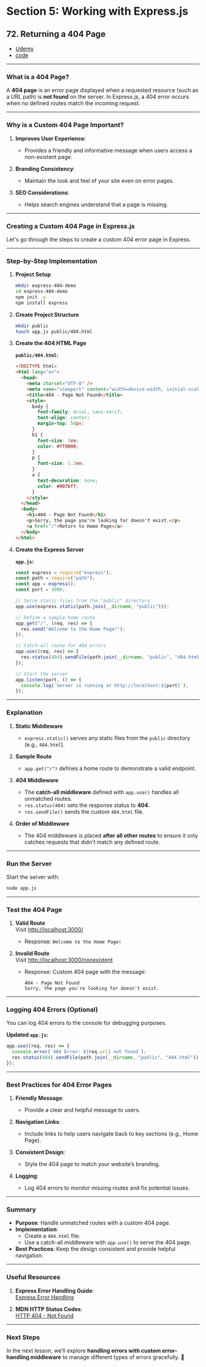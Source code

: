 # Section 5: Working with Express.js

## **72. Returning a 404 Page**

- [Udemy](https://www.udemy.com/course/nodejs-the-complete-guide/learn/lecture/11566312#overview)
- [code](code/09-returning-a-404-html-page/app.js)

---

### **What is a 404 Page?**

A **404 page** is an error page displayed when a requested resource (such as a URL path) is **not found** on the server. In Express.js, a 404 error occurs when no defined routes match the incoming request.

---

### **Why is a Custom 404 Page Important?**

1. **Improves User Experience**:

   - Provides a friendly and informative message when users access a non-existent page.

2. **Branding Consistency**:

   - Maintain the look and feel of your site even on error pages.

3. **SEO Considerations**:
   - Helps search engines understand that a page is missing.

---

### **Creating a Custom 404 Page in Express.js**

Let's go through the steps to create a custom 404 error page in Express.

---

### **Step-by-Step Implementation**

1. **Project Setup**

   ```bash
   mkdir express-404-demo
   cd express-404-demo
   npm init -y
   npm install express
   ```

2. **Create Project Structure**

   ```bash
   mkdir public
   touch app.js public/404.html
   ```

3. **Create the 404 HTML Page**

   **`public/404.html`:**

   ```html
   <!DOCTYPE html>
   <html lang="en">
     <head>
       <meta charset="UTF-8" />
       <meta name="viewport" content="width=device-width, initial-scale=1.0" />
       <title>404 - Page Not Found</title>
       <style>
         body {
           font-family: Arial, sans-serif;
           text-align: center;
           margin-top: 50px;
         }
         h1 {
           font-size: 3em;
           color: #ff0000;
         }
         p {
           font-size: 1.2em;
         }
         a {
           text-decoration: none;
           color: #007bff;
         }
       </style>
     </head>
     <body>
       <h1>404 - Page Not Found</h1>
       <p>Sorry, the page you're looking for doesn't exist.</p>
       <a href="/">Return to Home Page</a>
     </body>
   </html>
   ```

4. **Create the Express Server**

   **`app.js`:**

   ```javascript
   const express = require("express");
   const path = require("path");
   const app = express();
   const port = 3000;

   // Serve static files from the "public" directory
   app.use(express.static(path.join(__dirname, "public")));

   // Define a sample home route
   app.get("/", (req, res) => {
     res.send("Welcome to the Home Page!");
   });

   // Catch-all route for 404 errors
   app.use((req, res) => {
     res.status(404).sendFile(path.join(__dirname, "public", "404.html"));
   });

   // Start the server
   app.listen(port, () => {
     console.log(`Server is running at http://localhost:${port}`);
   });
   ```

---

### **Explanation**

1. **Static Middleware**

   - `express.static()` serves any static files from the `public` directory (e.g., `404.html`).

2. **Sample Route**

   - `app.get("/")` defines a home route to demonstrate a valid endpoint.

3. **404 Middleware**

   - The **catch-all middleware** defined with `app.use()` handles all unmatched routes.
   - `res.status(404)` sets the response status to **404**.
   - `res.sendFile()` sends the custom `404.html` file.

4. **Order of Middleware**
   - The 404 middleware is placed **after all other routes** to ensure it only catches requests that didn't match any defined route.

---

### **Run the Server**

Start the server with:

```bash
node app.js
```

---

### **Test the 404 Page**

1. **Valid Route**  
   Visit [http://localhost:3000/](http://localhost:3000/)

   - Response: `Welcome to the Home Page!`

2. **Invalid Route**  
   Visit [http://localhost:3000/nonexistent](http://localhost:3000/nonexistent)
   - Response: Custom 404 page with the message:
     ```
     404 - Page Not Found
     Sorry, the page you're looking for doesn't exist.
     ```

---

### **Logging 404 Errors (Optional)**

You can log 404 errors to the console for debugging purposes.

**Updated `app.js`:**

```javascript
app.use((req, res) => {
  console.error(`404 Error: ${req.url} not found`);
  res.status(404).sendFile(path.join(__dirname, "public", "404.html"));
});
```

---

### **Best Practices for 404 Error Pages**

1. **Friendly Message**:

   - Provide a clear and helpful message to users.

2. **Navigation Links**:

   - Include links to help users navigate back to key sections (e.g., Home Page).

3. **Consistent Design**:

   - Style the 404 page to match your website’s branding.

4. **Logging**:
   - Log 404 errors to monitor missing routes and fix potential issues.

---

### **Summary**

- **Purpose**: Handle unmatched routes with a custom 404 page.
- **Implementation**:
  - Create a `404.html` file.
  - Use a catch-all middleware with `app.use()` to serve the 404 page.
- **Best Practices**: Keep the design consistent and provide helpful navigation.

---

### **Useful Resources**

1. **Express Error Handling Guide**:  
   [Express Error Handling](https://expressjs.com/en/guide/error-handling.html)

2. **MDN HTTP Status Codes**:  
   [HTTP 404 - Not Found](https://developer.mozilla.org/en-US/docs/Web/HTTP/Status/404)

---

### **Next Steps**

In the next lesson, we’ll explore **handling errors with custom error-handling middleware** to manage different types of errors gracefully. 🚀
